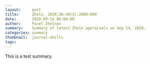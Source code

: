 ```yaml
---
layout:     post
title:      Zheln. 2020;36–38(3):2000–999
date:       2020-09-14 06:00:00
author:     Pavel Zhelnov
summary:    Summary of latest Zheln appraisals on Sep 14, 2020.
categories: summary
thumbnail:  journal-whills
tags:
---
```


This is a test summary.

